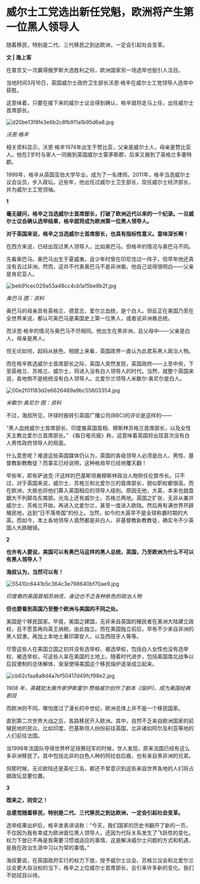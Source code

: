 # 威尔士工党选出新任党魁，欧洲将产生第一位黑人领导人

随着移民，特别是二代、三代移民之到达欧洲，一定会引起社会变革。

**文 | 海上客**

在普京又一次赢得俄罗斯大选胜利之际，欧洲国家另一场选举也挺引人注目。

当地时间3月16日，英国威尔士政府卫生部长沃恩·格辛在威尔士工党领导人选举中获胜。

这意味着，只要在接下来的威尔士议会得到确认，格辛就将走马上任，出任威尔士首席部长。

![d20be13f8fe3e6b2c8fb911a1b95d6a8.jpg](https://raw.githubusercontent.com/qqhsx/qqnews_image/main/2024/03/18/威尔士工党选出新任党魁，欧洲将产生第一位黑人领导人/d20be13f8fe3e6b2c8fb911a1b95d6a8.jpg)

 _沃恩·格辛_

相关资料显示，沃恩·格辛1974年出生于赞比亚，父亲是威尔士人，母亲是赞比亚人。他在2岁时与家人一同搬到英国威尔士蒙茅斯郡，后来又搬到了英格兰多塞特郡。

1999年，格辛从英国亚伯大学毕业，成为了一名律师。2011年，格辛当选威尔士议会议员，步入政坛。近些年，他出任过威尔士卫生部长，现任威尔士经济部长，并为威尔士工党领袖。

**1**

**毫无疑问，格辛之当选威尔士首席部长，打破了欧洲近代以来的一个纪录。一旦威尔士议会确认选举结果，格辛就将成为欧洲第一位黑人领导人。**

**对于英国来说，格辛之当选威尔士首席部长，也具有指标性意义。意味深长啊！**

在西方来说，已经出现过黑人领导人，比如奥巴马。但格辛的情况与奥巴马不同。

先看奥巴马。奥巴马出生于夏威夷，且少年时曾在印尼住过一阵子，但早年他还真没有去过非洲。然而，这并不代表奥巴马不是非洲裔。他自己说得很明白——父亲是肯尼亚人。

![beb91cec029a53a48cc4cb1a15be8b2f.jpg](https://raw.githubusercontent.com/qqhsx/qqnews_image/main/2024/03/18/威尔士工党选出新任党魁，欧洲将产生第一位黑人领导人/beb91cec029a53a48cc4cb1a15be8b2f.jpg)

_奥巴马 图：资料_

奥巴马的母亲具有英格兰、德意志、爱尔兰血统，是个白人。但反正在美国乃至在全世界来说，都认可奥巴马是美国史上第一位黑人，或者说非洲裔总统。

而沃恩·格辛的情况与奥巴马不尽相同。他出生在黑非洲，且父母中——父亲是白人，母亲是黑人。

但无论如何，起码从肤色、相貌上来看，英国政界一直认为此君系黑人政治人物。

而在格辛胜选威尔士首席部长之际，英国人突然发现，英国政府——上至中央，下至英格兰、苏格兰、威尔士，将进入没有白人领导人的时代。当然，就整个英国来说，各地倒不是统统没有白人领导人。北爱尔兰领导人米歇尔·奥尼尔是白人。

![00e2f01183d2e6626489a9bc55603354.jpg](https://raw.githubusercontent.com/qqhsx/qqnews_image/main/2024/03/18/威尔士工党选出新任党魁，欧洲将产生第一位黑人领导人/00e2f01183d2e6626489a9bc55603354.jpg)

_米歇尔·奥尼尔 图：资料_

不过，海叔所见，环球时报转引英国广播公司(BBC)的评论是这样的——

“黑人血统威尔士首席部长、印度裔英国首相、穆斯林苏格兰首席部长，以及女性天主教北爱尔兰首席部长。”
《每日电讯报》称，这意味着英国将出现首次没有白人男性政府领导人的局面。

什么意思呢？难道这些英国媒体仍认为，英国的各级领导人必须是白人、男性、基督教新教教徒？而事实已经说明，这种格局早已经地覆天翻！

早些年，即有萨迪克·汗这样的巴基斯坦裔穆斯林政治人物担任伦敦市长。只不过，对于英国来说，威尔士、苏格兰和北爱尔兰的首席部长，貌似职权都很高。而在欧洲，大抵也将他们算入英国相应的领导人级别。原因无他，大英，本来也就盘踞大不列颠岛东南部。光岛上还有威尔士、苏格兰两地。英国之扩张，无非从兼并威尔士、苏格兰开始，再进入北爱尔兰，甚至一度进入欧陆。然后再有满世界开辟殖民地，达到“日不落帝国”的份上。当然，如今的大英早不是全球称霸时期的大英。而如今，本土各地领导人竟然都是非白人、非基督教新教教徒，确实令不少英国人大跌眼镜。

**2**

**也许有人要说，美国可以有奥巴马这样的黑人总统，英国，乃至欧洲为什么不可以有黑人领导人？**

**海叔认为，当然可以有！**

![55410c6441b5c364c3e798640bf70ae9.jpg](https://raw.githubusercontent.com/qqhsx/qqnews_image/main/2024/03/18/威尔士工党选出新任党魁，欧洲将产生第一位黑人领导人/55410c6441b5c364c3e798640bf70ae9.jpg)

 _印度裔的英国首相苏纳克，身边也不乏各种肤色的政治人物_

**但也要看到英国乃至整个欧洲与美国的不同之处。**

美国是个移民国家。毕竟，美国之建国，无非来自英国的殖民者在美洲大陆建立政权，且不愿意再向英王纳税，由此独立。而在美国独立前后，早有不少来自非洲的黑人奴隶。再加上本地土著印第安人，以及西班牙人等等。

尽管这些人在美国立国之初并没有选举权、被选举权，包括白人女性也没有选举权、被选举权，可这些人呆在美国的土地上。随着时代进步，包括美国南北战争以后奴隶制的总体解体，渐渐使得美国这个移民熔炉逐渐成立起来。

![cb62cfaa8a8d4a7ef50417d49fcf98e2.jpg](https://raw.githubusercontent.com/qqhsx/qqnews_image/main/2024/03/18/威尔士工党选出新任党魁，欧洲将产生第一位黑人领导人/cb62cfaa8a8d4a7ef50417d49fcf98e2.jpg)

_1908 年，英籍犹太裔作家伊斯雷尔·赞格威尔创作了剧本《熔炉》，成为美国经典剧目_

而欧洲则不同。哪怕度过了漫长的中世纪，欧洲总体上并不是一个移民国家。

直到第二次世界大战之后，各路移民开入欧洲。其中，自然不乏来自欧洲国家的前殖民地的民众。比如印度、巴基斯坦人纷纷前往英国，北非诸如阿尔及利亚等地的人们前往法国。

当1998年法国队夺得世界杯足球赛冠军的时候，世人发现，原来法国已经有这么多非洲移民了。其中包括北非的白色人种的阿拉伯后裔，也有来自黑非洲的兄弟。

但那时候，无论欧陆还是英伦三岛，都还不曾意识到这些来自世界各地的人们将占据政坛显要位置。

**3**

**既来之，则安之！**

**总感觉随着移民，特别是二代、三代移民之到达欧洲，一定会引起社会变革。**

选举结果出炉后，格辛发表讲话称：“今天，我们国家的历史书翻开了新的一页，不仅因为我有幸成为欧洲首位黑人领导人，还因为代际关系发生了飞跃性的变化。权力下放已不再是我需要习惯或适应的事情，这是解决威尔士问题的方式和机遇，是我在政治生涯中习以为常的事情。”

海叔要说，在英国政府实行的权力下放，授予威尔士议会、苏格兰议会和北爱尔兰议会更大自治权的当下，格辛之上位威尔士首席部长，会引来许多新的变化。我们不妨拭目以待。

